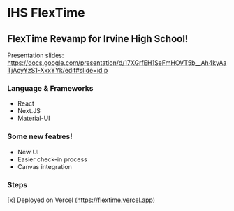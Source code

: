 # IHS FlexTime
## FlexTime Revamp for Irvine High School!

Presentation slides: https://docs.google.com/presentation/d/17XGrfEH1SeFmHOVT5b__Ah4kyAaTjAcyYzS1-XxxYYk/edit#slide=id.p

### Language & Frameworks
- React
- Next.JS
- Material-UI


### Some new featres!
- New UI
- Easier check-in process
- Canvas integration

### Steps
[x] Deployed on Vercel (https://flextime.vercel.app)